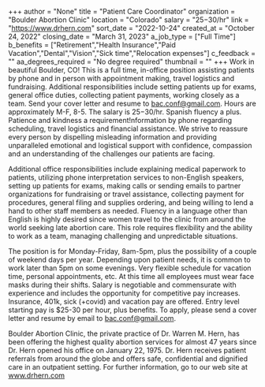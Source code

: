 +++
author = "None"
title = "Patient Care Coordinator"
organization = "Boulder Abortion Clinic"
location = "Colorado"
salary = "$25-$30/hr"
link = "https://www.drhern.com"
sort_date = "2022-10-24"
created_at = "October 24, 2022"
closing_date = "March 31, 2023"
a_job_type = ["Full Time"]
b_benefits = ["Retirement","Health Insurance","Paid Vacation","Dental","Vision","Sick time","Relocation expenses"]
c_feedback = ""
aa_degrees_required = "No degree required"
thumbnail = ""
+++
Work in beautiful Boulder, CO! This is a full time, in-office position assisting patients by phone and in person with appointment making, travel logistics and fundraising. Additional responsibilities include setting patients up for exams, general office duties, collecting patient payments, working closely as a team. Send your cover letter and resume to bac.conf@gmail.com. Hours are approximately M-F, 8-5. The salary is $25-$30/hr. Spanish fluency a plus. Patience and kindness a requirement!nformation by phone regarding scheduling, travel logistics and financial assistance. We strive to reassure every person by dispelling misleading information and providing
unparalleled emotional and logistical support with confidence, compassion and an understanding of the challenges our patients are facing.

Additional office responsibilities include explaining medical paperwork to patients, utilizing phone interpretation services to non-English speakers, setting up patients for exams, making calls or sending emails to partner organizations for fundraising or travel assistance, collecting payment for procedures, general filing and supplies ordering, and being willing to lend a hand to other staff members as needed. Fluency in a language other than English is highly desired since women travel to the clinic from around the world seeking late abortion care. This role requires flexibility and the ability to work as a team, managing challenging and unpredictable situations.

The position is for Monday-Friday, 8am-5pm, plus the possibility of a couple of weekend days per year. Depending upon patient needs, it is common to work later than 5pm on some evenings. Very flexible schedule for vacation time, personal appointments, etc. At this time all employees must wear face masks during their shifts. Salary is negotiable and commensurate with experience and includes the opportunity for competitive pay increases. Insurance, 401k, sick (+covid) and vacation pay are offered. Entry level starting pay is $25-30
per hour, plus benefits. To apply, please send a cover letter and resume by email to bac.conf@gmail.com.

Boulder Abortion Clinic, the private practice of Dr. Warren M. Hern, has been offering the highest quality abortion services for almost 47 years since Dr. Hern opened his office on January 22, 1975. Dr. Hern receives patient referrals from around the globe and offers safe, confidential and dignified care in an
outpatient setting. For further information, go to our web site at www.drhern.com